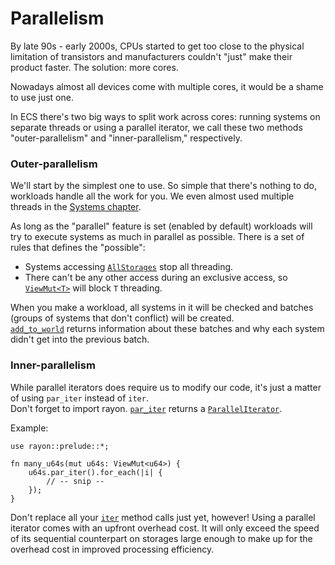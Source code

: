 # Parallelism

By late 90s - early 2000s, CPUs started to get too close to the physical limitation of transistors and manufacturers couldn't "just" make their product faster. The solution: more cores.

Nowadays almost all devices come with multiple cores, it would be a shame to use just one.

In ECS there's two big ways to split work across cores: running systems on separate threads or using a parallel iterator, we call these two methods "outer-parallelism" and "inner-parallelism," respectively.

### Outer-parallelism

We'll start by the simplest one to use. So simple that there's nothing to do, workloads handle all the work for you. We even almost used multiple threads in the [Systems chapter](../fundamentals/systems.md).

As long as the "parallel" feature is set (enabled by default) workloads will try to execute systems as much in parallel as possible. There is a set of rules that defines the "possible":

- Systems accessing [`AllStorages`](https://docs.rs/shipyard/0.5.0/shipyard/struct.AllStorages.html) stop all threading.
- There can't be any other access during an exclusive access, so [`ViewMut<T>`](https://docs.rs/shipyard/0.5.0/shipyard/struct.ViewMut.html) will block `T` threading.

When you make a workload, all systems in it will be checked and batches (groups of systems that don't conflict) will be created.  
[`add_to_world`](https://docs.rs/shipyard/0.5.0/shipyard/struct.WorkloadBuilder.html#method.add_to_world) returns information about these batches and why each system didn't get into the previous batch.

### Inner-parallelism

While parallel iterators does require us to modify our code, it's just a matter of using `par_iter` instead of `iter`.  
Don't forget to import rayon. [`par_iter`](https://docs.rs/shipyard/0.5.0/shipyard/trait.IntoIter.html#tymethod.par_iter) returns a [`ParallelIterator`](https://docs.rs/rayon/0.5.0/rayon/iter/trait.ParallelIterator.html).

Example:

```rust, noplaypen
use rayon::prelude::*;

fn many_u64s(mut u64s: ViewMut<u64>) {
    u64s.par_iter().for_each(|i| {
        // -- snip --
    });
}
```

Don't replace all your [`iter`](https://docs.rs/shipyard/0.5.0/shipyard/trait.IntoIter.html#tymethod.iter) method calls just yet, however! Using a parallel iterator comes with an upfront overhead cost. It will only exceed the speed of its sequential counterpart on storages large enough to make up for the overhead cost in improved processing efficiency.
